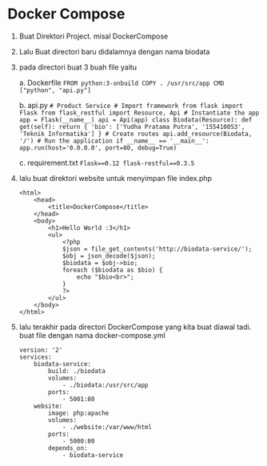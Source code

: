 # Docker Compose

1. Buat Direktori Project. misal DockerCompose
2. Lalu Buat directori baru didalamnya dengan nama biodata
3. pada directori buat 3 buah file yaitu

	a. Dockerfile
		```
		FROM python:3-onbuild
		COPY . /usr/src/app
		CMD ["python", "api.py"]
		```
		
	b. api.py
		```
		# Product Service
		# Import framework
		from flask import Flask
		from flask_restful import Resource, Api
		# Instantiate the app
		app = Flask(__name__)
		api = Api(app)
		class Biodata(Resource):
    		def get(self):
        		return {
            		'bio': ['Yudha Pratama Putra', '155410053', 'Teknik Informatika']
        		}
		# Create routes
		api.add_resource(Biodata, '/')
		# Run the application
		if __name__ == '__main__':
		    app.run(host='0.0.0.0', port=80, debug=True)
		```
		
	c. requirement.txt
		```
		Flask==0.12
		flask-restful==0.3.5
		```
4. lalu buat direktori website untuk menyimpan file index.php
	```
	<html>
    	<head>
        	<title>DockerCompose</title>
    	</head>
    	<body>
        	<h1>Hello World :3</h1>
        	<ul>
            	<?php
            	$json = file_get_contents('http://biodata-service/');
            	$obj = json_decode($json);
            	$biodata = $obj->bio;
            	foreach ($biodata as $bio) {
                	echo "$bio<br>";
            	}
            	?>
        	</ul>
    	</body>
	</html>
	```
5. lalu terakhir pada directori DockerCompose yang kita buat diawal tadi. buat file dengan nama docker-compose.yml
	```
	version: '2'
	services:
  		biodata-service:
    		build: ./biodata
    		volumes:
      			- ./biodata:/usr/src/app
    		ports:
      			- 5001:80
  		website:
    		image: php:apache
    		volumes:
      			- ./website:/var/www/html
    		ports:
      			- 5000:80
    		depends_on:
      			- biodata-service
	```
